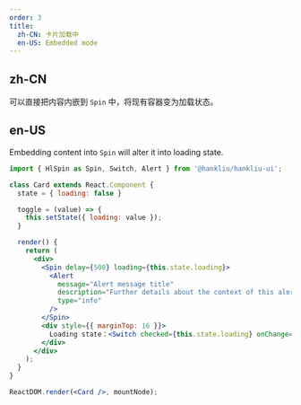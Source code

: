 ```yaml
---
order: 3
title:
  zh-CN: 卡片加载中
  en-US: Embedded mode
---
```


## zh-CN

可以直接把内容内嵌到 `Spin` 中，将现有容器变为加载状态。

## en-US

Embedding content into `Spin` will alter it into loading state.

````jsx
import { HlSpin as Spin, Switch, Alert } from '@hankliu/hankliu-ui';

class Card extends React.Component {
  state = { loading: false }

  toggle = (value) => {
    this.setState({ loading: value });
  }

  render() {
    return (
      <div>
        <Spin delay={500} loading={this.state.loading}>
          <Alert
            message="Alert message title"
            description="Further details about the context of this alert."
            type="info"
          />
        </Spin>
        <div style={{ marginTop: 16 }}>
          Loading state：<Switch checked={this.state.loading} onChange={this.toggle} />
        </div>
      </div>
    );
  }
}

ReactDOM.render(<Card />, mountNode);
````

